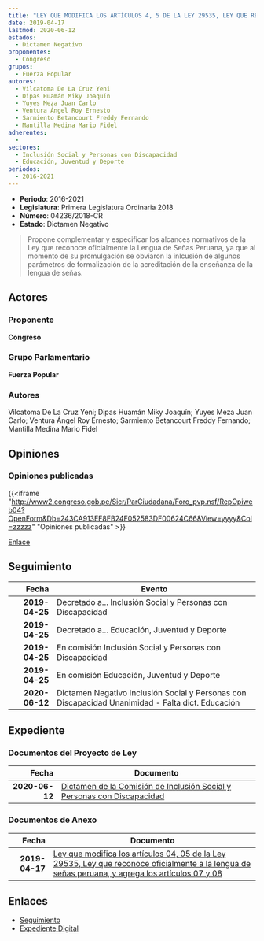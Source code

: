```yaml
---
title: "LEY QUE MODIFICA LOS ARTÍCULOS 4, 5 DE LA LEY 29535, LEY QUE RECONOCE OFICIALMENTE A LA LENGUA DE SEÑAS PERUANA, Y AGREGA LOS ARTÍCULOS 7 Y 8"
date: 2019-04-17
lastmod: 2020-06-12
estados: 
  - Dictamen Negativo
proponentes: 
  - Congreso
grupos: 
  - Fuerza Popular
autores: 
  - Vilcatoma De La Cruz Yeni
  - Dipas Huamán Miky Joaquín
  - Yuyes Meza Juan Carlo
  - Ventura Ángel Roy Ernesto
  - Sarmiento Betancourt Freddy Fernando
  - Mantilla Medina Mario Fidel
adherentes: 
  - 
sectores: 
  - Inclusión Social y Personas con Discapacidad
  - Educación, Juventud y Deporte
periodos: 
  - 2016-2021
---
```


- **Periodo**: 2016-2021
- **Legislatura**: Primera Legislatura Ordinaria 2018
- **Número**: 04236/2018-CR
- **Estado**: Dictamen Negativo

> Propone complementar y especificar los alcances normativos de la Ley que reconoce oficialmente la Lengua de Señas Peruana, ya que al momento de su promulgación se obviaron la inlcusión de algunos parámetros de formalización de la acreditación de la enseñanza de la lengua de señas.


## Actores

### Proponente

**Congreso**

### Grupo Parlamentario

**Fuerza Popular**

### Autores

Vilcatoma De La Cruz Yeni; Dipas Huamán Miky Joaquín; Yuyes Meza Juan Carlo; Ventura Ángel Roy Ernesto; Sarmiento Betancourt Freddy Fernando; Mantilla Medina Mario Fidel


## Opiniones

### Opiniones publicadas

{{<iframe "http://www2.congreso.gob.pe/Sicr/ParCiudadana/Foro_pvp.nsf/RepOpiweb04?OpenForm&Db=243CA913EF8FB24F052583DF00624C66&View=yyyy&Col=zzzzz" "Opiniones publicadas" >}}

[Enlace](http://www2.congreso.gob.pe/Sicr/ParCiudadana/Foro_pvp.nsf/RepOpiweb04?OpenForm&Db=243CA913EF8FB24F052583DF00624C66&View=yyyy&Col=zzzzz)

## Seguimiento

| Fecha | Evento |
|------:|--------|
| **2019-04-25** | Decretado a... Inclusión Social y Personas con Discapacidad|
| **2019-04-25** | Decretado a... Educación, Juventud y Deporte|
| **2019-04-25** | En comisión Inclusión Social y Personas con Discapacidad|
| **2019-04-25** | En comisión Educación, Juventud y Deporte|
| **2020-06-12** | Dictamen Negativo Inclusión Social y Personas con Discapacidad Unanimidad - Falta dict. Educación|


## Expediente


### Documentos del Proyecto de Ley

| Fecha | Documento |
|------:|--------|
| **2020-06-12** | [Dictamen de la Comisión de Inclusión Social y Personas con Discapacidad](http://www.leyes.congreso.gob.pe/Documentos/2016_2021/Dictamenes/Proyectos_de_Ley/04236DC13MAY20200612.pdf) |

### Documentos de Anexo

| Fecha | Documento |
|------:|--------|
| **2019-04-17** | [Ley que modifica los artículos 04, 05 de la Ley 29535, Ley que reconoce oficialmente a la lengua de señas peruana, y agrega los artículos 07 y 08](http://www.leyes.congreso.gob.pe/Documentos/2016_2021/Proyectos_de_Ley_y_de_Resoluciones_Legislativas/PL0423620190417..pdf) |

## Enlaces 

- [Seguimiento](http://www2.congreso.gob.pe/Sicr/TraDocEstProc/CLProLey2016.nsf/f7fff46988ca05b1052578e100829cc7/4ccd0e518c0ea6d8052583df0080f543?OpenDocument)
- [Expediente Digital](http://www2.congreso.gob.pe/Sicr/TraDocEstProc/CLProLey2016.nsf/f7fff46988ca05b1052578e100829cc7/4ccd0e518c0ea6d8052583df0080f543?OpenDocument&Click=05257FB7005EB655.eb71d0cf91d8294e05256cdf006b5706/$Body/0.1C6C)
